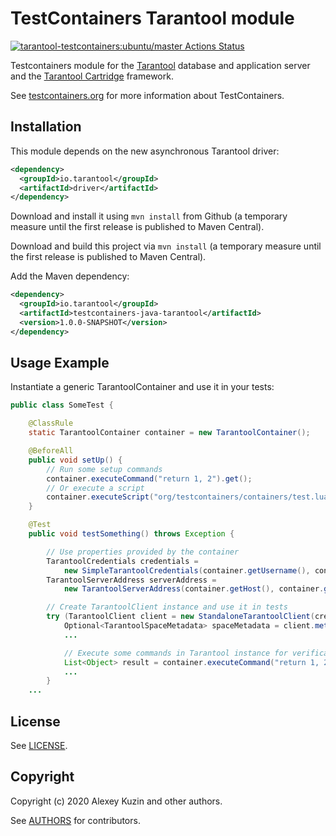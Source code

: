 # TestContainers Tarantool module

[![tarantool-testcontainers:ubuntu/master Actions Status](https://github.com/akudiyar/testcontainers-java-module-tarantool/workflows/ubuntu-master/badge.svg)](https://github.com/akudiyar/testcontainers-java-module-tarantool/actions)

Testcontainers module for the [Tarantool](https://tarantool.io) database and application server and the [Tarantool Cartridge](https://tarantool.io/cartridge) framework.

See [testcontainers.org](https://wwww.testcontainers.org) for more information about TestContainers.

## Installation

This module depends on the new asynchronous Tarantool driver:

```xml
<dependency>
  <groupId>io.tarantool</groupId>
  <artifactId>driver</artifactId>
</dependency>
```

Download and install it using `mvn install` from Github (a temporary measure until the first release is published to Maven Central).

Download and build this project via `mvn install` (a temporary measure until the first release is published to Maven Central).

Add the Maven dependency:

```xml
<dependency>
  <groupId>io.tarantool</groupId>
  <artifactId>testcontainers-java-tarantool</artifactId>
  <version>1.0.0-SNAPSHOT</version>
</dependency>
```

## Usage Example

Instantiate a generic TarantoolContainer and use it in your tests:

```java
public class SomeTest {

    @ClassRule
    static TarantoolContainer container = new TarantoolContainer();

    @BeforeAll
    public void setUp() {
        // Run some setup commands
        container.executeCommand("return 1, 2").get();
        // Or execute a script
        container.executeScript("org/testcontainers/containers/test.lua").get();
    }

    @Test
    public void testSomething() throws Exception {

        // Use properties provided by the container
        TarantoolCredentials credentials =
            new SimpleTarantoolCredentials(container.getUsername(), container.getPassword());
        TarantoolServerAddress serverAddress =
            new TarantoolServerAddress(container.getHost(), container.getPort());

        // Create TarantoolClient instance and use it in tests
        try (TarantoolClient client = new StandaloneTarantoolClient(credentials, serverAddress)) {
            Optional<TarantoolSpaceMetadata> spaceMetadata = client.metadata().getSpaceByName("test");
            ...

            // Execute some commands in Tarantool instance for verification
            List<Object> result = container.executeCommand("return 1, 2").get();
            ...
        }
    ...
```

## License

See [LICENSE](LICENSE).

## Copyright

Copyright (c) 2020 Alexey Kuzin and other authors.

See [AUTHORS](AUTHORS) for contributors.
